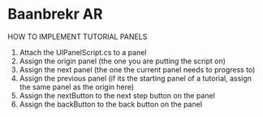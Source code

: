 # Baanbrekr AR

HOW TO IMPLEMENT TUTORIAL PANELS
1. Attach the UIPanelScript.cs to a panel
2. Assign the origin panel (the one you are putting the script on)
3. Assign the next panel (the one the current panel needs to progress to)
4. Assign the previous panel (if its the starting panel of a tutorial, assign the same panel as the origin here)
5. Assign the nextButton to the next step button on the panel
6. Assign the backButton to the back button on the panel